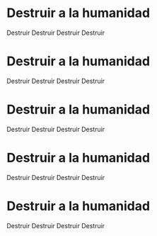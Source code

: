 # Destruir a la humanidad
Destruir Destruir Destruir Destruir 
# Destruir a la humanidad
Destruir Destruir Destruir Destruir 
# Destruir a la humanidad
Destruir Destruir Destruir Destruir 
# Destruir a la humanidad
Destruir Destruir Destruir Destruir 
# Destruir a la humanidad
Destruir Destruir Destruir Destruir 
